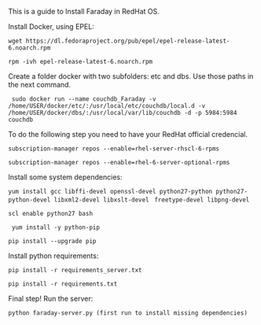 This is a guide to Install Faraday in  RedHat OS.

Install Docker, using EPEL:

`wget https://dl.fedoraproject.org/pub/epel/epel-release-latest-6.noarch.rpm`

`rpm -ivh epel-release-latest-6.noarch.rpm`

Create a folder docker with two subfolders: etc and dbs. Use those paths in the next command.

` sudo docker run --name couchdb_Faraday -v /home/USER/docker/etc/:/usr/local/etc/couchdb/local.d -v /home/USER/docker/dbs/:/usr/local/var/lib/couchdb -d -p 5984:5984 couchdb`

To do the following step you need to have your RedHat official credencial.

 `subscription-manager repos --enable=rhel-server-rhscl-6-rpms`


 `subscription-manager repos --enable=rhel-6-server-optional-rpms`

Install some system dependencies: 

 `yum install gcc libffi-devel openssl-devel python27-python python27-python-devel libxml2-devel libxslt-devel `
`freetype-devel libpng-devel`

`scl enable python27 bash`

` yum install -y python-pip`

 `pip install --upgrade pip`

Install python requirements:

`pip install -r requirements_server.txt`

`pip install -r requirements.txt`

Final step! Run the server:

`python faraday-server.py (first run to install missing dependencies)`


